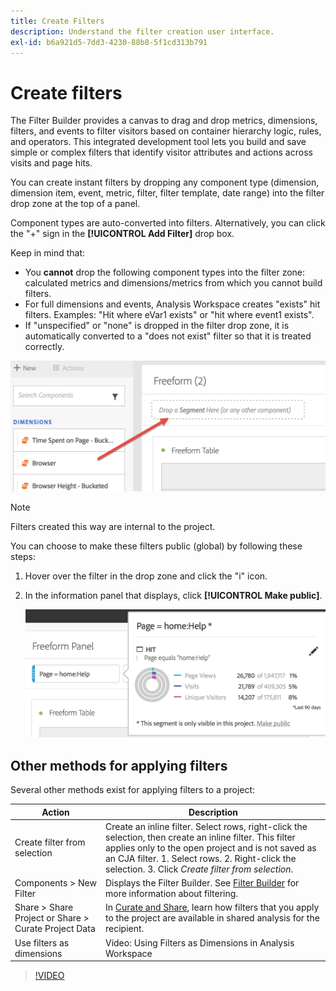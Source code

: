 ```yaml
---
title: Create Filters
description: Understand the filter creation user interface.
exl-id: b6a921d5-7dd3-4230-88b8-5f1cd313b791
---
```

# Create filters

The Filter Builder provides a canvas to drag and drop metrics, dimensions, filters, and events to filter visitors based on container hierarchy logic, rules, and operators. This integrated development tool lets you build and save simple or complex filters that identify visitor attributes and actions across visits and page hits.

You can create instant filters by dropping any component type (dimension, dimension item, event, metric, filter, filter template, date range) into the filter drop zone at the top of a panel.

Component types are auto-converted into filters. Alternatively, you can click the "+" sign in the **[!UICONTROL Add Filter]** drop box.

Keep in mind that:

* You **cannot** drop the following component types into the filter zone: calculated metrics and dimensions/metrics from which you cannot build filters.
* For full dimensions and events, Analysis Workspace creates "exists" hit filters. Examples: "Hit where eVar1 exists" or "hit where event1 exists".
* If "unspecified" or "none" is dropped in the filter drop zone, it is automatically converted to a "does not exist" filter so that it is treated correctly.

![](assets/segment-dropzone.png)

>[!NOTE]
>
>Filters created this way are internal to the project.

You can choose to make these filters public (global) by following these steps:

1. Hover over the filter in the drop zone and click the "i" icon.
1. In the information panel that displays, click **[!UICONTROL Make public]**.

   ![](assets/segment-info.png)

## Other methods for applying filters

Several other methods exist for applying filters to a project:

| Action | Description |
|--- |--- |
|Create filter from selection|Create an inline filter. Select rows, right-click the selection, then create an inline filter. This filter applies only to the open project and is not saved as an CJA filter. 1. Select rows.  2. Right-click the selection.  3. Click *Create filter from selection*.|
|Components > New Filter|Displays the Filter Builder. See [Filter Builder](https://experienceleague.adobe.com/docs/analytics/components/segmentation/segmentation-workflow/seg-build.html) for more information about filtering.|
|Share > Share Project or Share > Curate Project Data|In [Curate and Share](https://experienceleague.adobe.com/docs/analytics/analyze/analysis-workspace/curate-share/curate.html#concept_4A9726927E7C44AFA260E2BB2721AFC6), learn how filters that you apply to the project are available in shared analysis for the recipient.|
|Use filters as dimensions|Video: Using Filters as Dimensions in Analysis Workspace|

>[!VIDEO](https://video.tv.adobe.com/v/23974)
